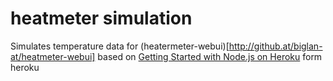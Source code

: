 # heatmeter simulation
Simulates temperature data for (heatermeter-webui)[http://github.at/biglan-at/heatmeter-webui]
based on [Getting Started with Node.js on Heroku](https://devcenter.heroku.com/articles/getting-started-with-nodejs) form heroku
